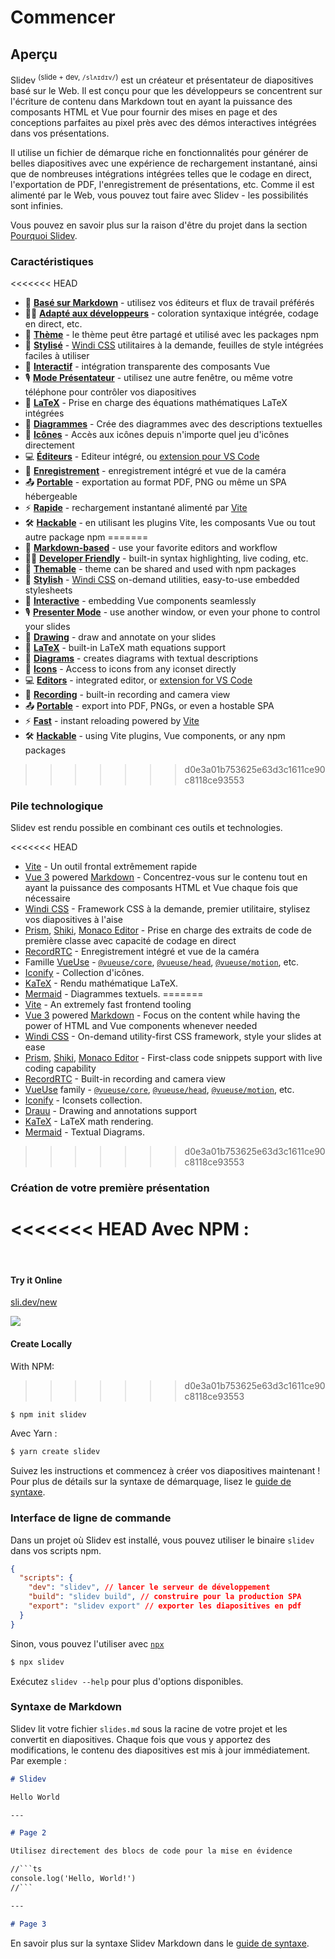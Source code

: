 # Commencer

## Aperçu

Slidev <sup>(slide + dev, `/slʌɪdɪv/`)</sup> est un créateur et présentateur de diapositives basé sur le Web. Il est conçu pour que les développeurs se concentrent sur l'écriture de contenu dans Markdown tout en ayant la puissance des composants HTML et Vue pour fournir des mises en page et des conceptions parfaites au pixel près avec des démos interactives intégrées dans vos présentations.

Il utilise un fichier de démarque riche en fonctionnalités pour générer de belles diapositives avec une expérience de rechargement instantané, ainsi que de nombreuses intégrations intégrées telles que le codage en direct, l'exportation de PDF, l'enregistrement de présentations, etc. Comme il est alimenté par le Web, vous pouvez tout faire avec Slidev - les possibilités sont infinies.

Vous pouvez en savoir plus sur la raison d'être du projet dans la section [Pourquoi Slidev](/guide/why).

### Caractéristiques

<<<<<<< HEAD
- 📝 [**Basé sur Markdown**](/guide/syntax.html) - utilisez vos éditeurs et flux de travail préférés
- 🧑‍💻 [**Adapté aux développeurs**](/guide/syntax.html#code-blocks) - coloration syntaxique intégrée, codage en direct, etc.
- 🎨 [**Thème**](/themes/gallery.html) - le thème peut être partagé et utilisé avec les packages npm
- 🌈 [**Stylisé**](/guide/syntax.html#embedded-styles) - [Windi CSS](https://windicss.org/) utilitaires à la demande, feuilles de style intégrées faciles à utiliser
- 🤹 [**Interactif**](/custom/directory-structure.html#components) - intégration transparente des composants Vue
- 🎙 [**Mode Présentateur**](/guide/presenter-mode.html) - utilisez une autre fenêtre, ou même votre téléphone pour contrôler vos diapositives
- 🧮 [**LaTeX**](/guide/syntax.html#latex) - Prise en charge des équations mathématiques LaTeX intégrées
- 📰 [**Diagrammes**](/guide/syntax.html#diagrams) - Crée des diagrammes avec des descriptions textuelles
- 🌟 [**Icônes**](/guide/syntax.html#icons) - Accès aux icônes depuis n'importe quel jeu d'icônes directement
- 💻 [**Éditeurs**](/guide/editors.html) - Editeur intégré, ou [extension pour VS Code](https://github.com/slidevjs/slidev-vscode)
- 🎥 [**Enregistrement**](/guide/recording.html) - enregistrement intégré et vue de la caméra
- 📤 [**Portable**](/guide/exporting.html) - exportation au format PDF, PNG ou même un SPA hébergeable
- ⚡️ [**Rapide**](https://vitejs.dev) - rechargement instantané alimenté par [Vite](https://vitejs.dev)
- 🛠 [**Hackable**](/custom/config-vite.html) - en utilisant les plugins Vite, les composants Vue ou tout autre package npm
=======
- 📝 [**Markdown-based**](/guide/syntax.html) - use your favorite editors and workflow
- 🧑‍💻 [**Developer Friendly**](/guide/syntax.html#code-blocks) - built-in syntax highlighting, live coding, etc.
- 🎨 [**Themable**](/themes/gallery.html) - theme can be shared and used with npm packages
- 🌈 [**Stylish**](/guide/syntax.html#embedded-styles) - [Windi CSS](https://windicss.org/) on-demand utilities, easy-to-use embedded stylesheets
- 🤹 [**Interactive**](/custom/directory-structure.html#components) - embedding Vue components seamlessly
- 🎙 [**Presenter Mode**](/guide/presenter-mode.html) - use another window, or even your phone to control your slides
- 🎨 [**Drawing**](/guide/drawing.html) - draw and annotate on your slides
- 🧮 [**LaTeX**](/guide/syntax.html#latex) - built-in LaTeX math equations support
- 📰 [**Diagrams**](/guide/syntax.html#diagrams) - creates diagrams with textual descriptions 
- 🌟 [**Icons**](/guide/syntax.html#icons) - Access to icons from any iconset directly
- 💻 [**Editors**](/guide/editors.html) - integrated editor, or [extension for VS Code](https://github.com/slidevjs/slidev-vscode)
- 🎥 [**Recording**](/guide/recording.html) - built-in recording and camera view
- 📤 [**Portable**](/guide/exporting.html) - export into PDF, PNGs, or even a hostable SPA
- ⚡️ [**Fast**](https://vitejs.dev) - instant reloading powered by [Vite](https://vitejs.dev)
- 🛠 [**Hackable**](/custom/config-vite.html) - using Vite plugins, Vue components, or any npm packages
>>>>>>> d0e3a01b753625e63d3c1611ce90c8118ce93553

### Pile technologique

Slidev est rendu possible en combinant ces outils et technologies.

<<<<<<< HEAD
- [Vite](https://vitejs.dev) - Un outil frontal extrêmement rapide
- [Vue 3](https://v3.vuejs.org/) powered [Markdown](https://daringfireball.net/projects/markdown/syntax) - Concentrez-vous sur le contenu tout en ayant la puissance des composants HTML et Vue chaque fois que nécessaire
- [Windi CSS](https://github.com/windicss/windicss) - Framework CSS à la demande, premier utilitaire, stylisez vos diapositives à l'aise
- [Prism](https://github.com/PrismJS/prism), [Shiki](https://github.com/shikijs/shiki), [Monaco Editor](https://github.com/Microsoft/monaco-editor) - Prise en charge des extraits de code de première classe avec capacité de codage en direct
- [RecordRTC](https://recordrtc.org) - Enregistrement intégré et vue de la caméra
- Famille [VueUse](https://vueuse.org) - [`@vueuse/core`](https://github.com/vueuse/vueuse), [`@vueuse/head`](https://github.com/vueuse/head), [`@vueuse/motion`](https://github.com/vueuse/motion), etc.
- [Iconify](https://iconify.design/) - Collection d'icônes.
- [KaTeX](https://katex.org/) - Rendu mathématique LaTeX.
- [Mermaid](https://mermaid-js.github.io/mermaid) - Diagrammes textuels.
=======
- [Vite](https://vitejs.dev) - An extremely fast frontend tooling
- [Vue 3](https://v3.vuejs.org/) powered [Markdown](https://daringfireball.net/projects/markdown/syntax) - Focus on the content while having the power of HTML and Vue components whenever needed
- [Windi CSS](https://github.com/windicss/windicss) - On-demand utility-first CSS framework, style your slides at ease
- [Prism](https://github.com/PrismJS/prism), [Shiki](https://github.com/shikijs/shiki), [Monaco Editor](https://github.com/Microsoft/monaco-editor) - First-class code snippets support with live coding capability
- [RecordRTC](https://recordrtc.org) - Built-in recording and camera view
- [VueUse](https://vueuse.org) family -  [`@vueuse/core`](https://github.com/vueuse/vueuse), [`@vueuse/head`](https://github.com/vueuse/head), [`@vueuse/motion`](https://github.com/vueuse/motion), etc.
- [Iconify](https://iconify.design/) - Iconsets collection.
- [Drauu](https://github.com/antfu/drauu) - Drawing and annotations support
- [KaTeX](https://katex.org/) - LaTeX math rendering.
- [Mermaid](https://mermaid-js.github.io/mermaid) - Textual Diagrams.
>>>>>>> d0e3a01b753625e63d3c1611ce90c8118ce93553

### Création de votre première présentation

<<<<<<< HEAD
Avec NPM :
=======
<br>

#### Try it Online

[sli.dev/new](https://sli.dev/new)

[![](https://developer.stackblitz.com/img/open_in_stackblitz.svg)](https://sli.dev/new)

#### Create Locally

With NPM:
>>>>>>> d0e3a01b753625e63d3c1611ce90c8118ce93553

```bash
$ npm init slidev
```

Avec Yarn :

```bash
$ yarn create slidev
```

Suivez les instructions et commencez à créer vos diapositives maintenant ! Pour plus de détails sur la syntaxe de démarquage, lisez le [guide de syntaxe](/guide/syntax).

### Interface de ligne de commande

Dans un projet où Slidev est installé, vous pouvez utiliser le binaire `slidev` dans vos scripts npm.

```json
{
  "scripts": {
    "dev": "slidev", // lancer le serveur de développement
    "build": "slidev build", // construire pour la production SPA
    "export": "slidev export" // exporter les diapositives en pdf
  }
}
```

Sinon, vous pouvez l'utiliser avec [`npx`](https://www.npmjs.com/package/npx)

```bash
$ npx slidev
```

Exécutez `slidev --help` pour plus d'options disponibles.

### Syntaxe de Markdown

Slidev lit votre fichier `slides.md` sous la racine de votre projet et les convertit en diapositives. Chaque fois que vous y apportez des modifications, le contenu des diapositives est mis à jour immédiatement. Par exemple :

~~~md
# Slidev

Hello World

---

# Page 2

Utilisez directement des blocs de code pour la mise en évidence

//```ts
console.log('Hello, World!')
//```

---

# Page 3
~~~

En savoir plus sur la syntaxe Slidev Markdown dans le [guide de syntaxe](/guide/syntax).
